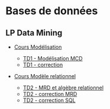 # Bases de données

## LP Data Mining

<!--
Modélisation (1h30 + 3h)
Algèbre relationnelle (1h30 + 3h)
Langage SQL (1h30 + 6h)

Interventions :
- Jeudi 01/10 : 14h-17h                     Qu'est-ce qu'un BD ? Normalisation - Opérations : Cours
- Jeudi 9/11 : 9h-13h puis 14h-16h          TD modélisation + SQL création
- Jeudi 29/10 : 10h-13h puis 14h-17h        SQL requêtage + TP SQL
- Vendredi 30/10 : 9h-12h puis 13h-16h      TP noté : A partir de fichiers à plat (genre clients + commandes + produits)
                                            Modélisaton + Création base + Requêtage
-->


- [Cours Modélisation](https://docs.google.com/presentation/d/e/2PACX-1vShmCW6ctqtSpUNnUwJb7hoPZ4FMhPkKfWeZQno26AnGW0MTWMVoJJ-O-YUMHwoZA---TMmTbYYJ0Jk/pub?start=false&loop=false&delayms=3000)
    - [TD1 - Modélisation MCD](td1)
    - [TD1 - correction](td1-correction)
    
- [Cours Modèle relationnel](https://docs.google.com/presentation/d/e/2PACX-1vR3QQQT7o77V2wAiLpilh0iACfQ8uP4mznxkM912DQ4DltNNDx884cbreRLQkgwmjUHGSofNGYTH8oC/pub?start=false&loop=false&delayms=3000)
    - [TD2 - MRD et algèbre relationnel](td2)
    - [TD2 - correction MRD](td2-correction-MRD)
    - [TD2 - correction SQL](td2-correction-SQL)